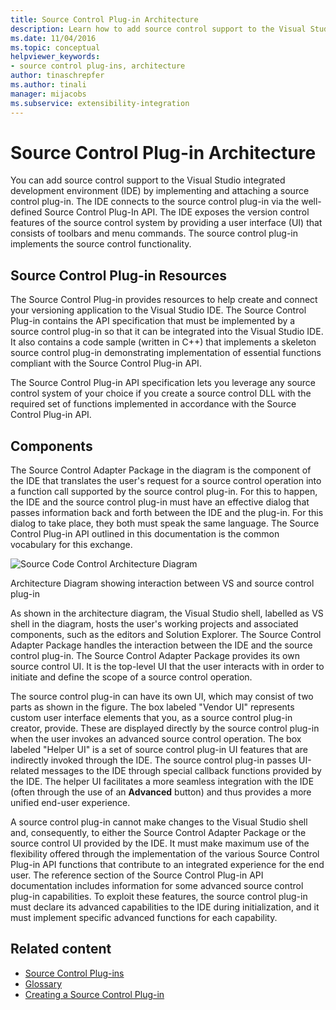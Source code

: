 ```yaml
---
title: Source Control Plug-in Architecture
description: Learn how to add source control support to the Visual Studio IDE by implementing and attaching a source control plug-in.
ms.date: 11/04/2016
ms.topic: conceptual
helpviewer_keywords:
- source control plug-ins, architecture
author: tinaschrepfer
ms.author: tinali
manager: mijacobs
ms.subservice: extensibility-integration
---
```

# Source Control Plug-in Architecture

You can add source control support to the Visual Studio integrated development environment (IDE) by implementing and attaching a source control plug-in. The IDE connects to the source control plug-in via the well-defined Source Control Plug-In API. The IDE exposes the version control features of the source control system by providing a user interface (UI) that consists of toolbars and menu commands. The source control plug-in implements the source control functionality.

## Source Control Plug-in Resources
 The Source Control Plug-in provides resources to help create and connect your versioning application to the Visual Studio IDE. The Source Control Plug-in contains the API specification that must be implemented by a source control plug-in so that it can be integrated into the Visual Studio IDE. It also contains a code sample (written in C++) that implements a skeleton source control plug-in demonstrating implementation of essential functions compliant with the Source Control Plug-in API.

 The Source Control Plug-in API specification lets you leverage any source control system of your choice if you create a source control DLL with the required set of functions implemented in accordance with the Source Control Plug-in API.

## Components
 The Source Control Adapter Package in the diagram is the component of the IDE that translates the user's request for a source control operation into a function call supported by the source control plug-in. For this to happen, the IDE and the source control plug-in must have an effective dialog that passes information back and forth between the IDE and the plug-in. For this dialog to take place, they both must speak the same language. The Source Control Plug-in API outlined in this documentation is the common vocabulary for this exchange.

 ![Source Code Control Architecture Diagram](../../extensibility/internals/media/vs_sccsdk_plug_in_arch.gif "vs_sccsdk_plug_in_arch")
 
 Architecture Diagram showing interaction between VS and source control plug-in

 As shown in the architecture diagram, the Visual Studio shell, labelled as VS shell in the diagram, hosts the user's working projects and associated components, such as the editors and Solution Explorer. The Source Control Adapter Package handles the interaction between the IDE and the source control plug-in. The Source Control Adapter Package provides its own source control UI. It is the top-level UI that the user interacts with in order to initiate and define the scope of a source control operation.

 The source control plug-in can have its own UI, which may consist of two parts as shown in the figure. The box labeled "Vendor UI" represents custom user interface elements that you, as a source control plug-in creator, provide. These are displayed directly by the source control plug-in when the user invokes an advanced source control operation. The box labeled "Helper UI" is a set of source control plug-in UI features that are indirectly invoked through the IDE. The source control plug-in passes UI-related messages to the IDE through special callback functions provided by the IDE. The helper UI facilitates a more seamless integration with the IDE (often through the use of an **Advanced** button) and thus provides a more unified end-user experience.

 A source control plug-in cannot make changes to the Visual Studio shell and, consequently, to either the Source Control Adapter Package or the source control UI provided by the IDE. It must make maximum use of the flexibility offered through the implementation of the various Source Control Plug-in API functions that contribute to an integrated experience for the end user. The reference section of the Source Control Plug-in API documentation includes information for some advanced source control plug-in capabilities. To exploit these features, the source control plug-in must declare its advanced capabilities to the IDE during initialization, and it must implement specific advanced functions for each capability.

## Related content
- [Source Control Plug-ins](../../extensibility/source-control-plug-ins.md)
- [Glossary](../../extensibility/source-control-plug-in-glossary.md)
- [Creating a Source Control Plug-in](../../extensibility/internals/creating-a-source-control-plug-in.md)
